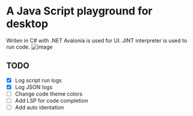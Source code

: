 # A Java Script playground for desktop

Writen in C# with .NET
Avalonia is used for UI.
JINT interpreter is used to run code.
![image](https://github.com/user-attachments/assets/6673d6ce-4743-4bf9-8607-4fc221574b85)

## TODO
- [x] Log script run logs
- [x] Log JSON logs
- [ ] Change code theme colors
- [ ] Add LSP for code completion
- [ ] Add auto identation
